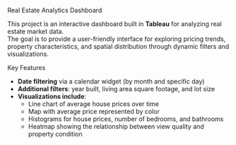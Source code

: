 Real Estate Analytics Dashboard

This project is an interactive dashboard built in **Tableau** for analyzing real estate market data.  
The goal is to provide a user-friendly interface for exploring pricing trends, property characteristics, and spatial distribution through dynamic filters and visualizations.

Key Features

- **Date filtering** via a calendar widget (by month and specific day)
- **Additional filters**: year built, living area square footage, and lot size
- **Visualizations include**:
  - Line chart of average house prices over time
  - Map with average price represented by color
  - Histograms for house prices, number of bedrooms, and bathrooms
  - Heatmap showing the relationship between view quality and property condition
